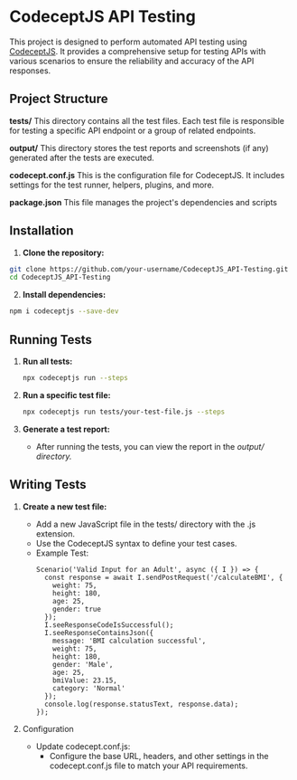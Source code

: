 # CodeceptJS API Testing
This project is designed to perform automated API testing using [CodeceptJS](https://codecept.io/). It provides a comprehensive setup for testing APIs with various scenarios to ensure the reliability and accuracy of the API responses.
## Project Structure
**tests/**
This directory contains all the test files. Each test file is responsible for testing a specific API endpoint or a group of related endpoints.

**output/**
This directory stores the test reports and screenshots (if any) generated after the tests are executed.

**codecept.conf.js**
This is the configuration file for CodeceptJS. It includes settings for the test runner, helpers, plugins, and more.

**package.json**
This file manages the project's dependencies and scripts
## Installation
1. **Clone the repository:**
  ```bash
  git clone https://github.com/your-username/CodeceptJS_API-Testing.git
  cd CodeceptJS_API-Testing
  ```
2. **Install dependencies:**

  ```bash
  npm i codeceptjs --save-dev
  ```
## Running Tests
1. **Run all tests:**
   ```bash
   npx codeceptjs run --steps
   ```
2. **Run a specific test file:**
   ```bash
   npx codeceptjs run tests/your-test-file.js --steps

   ```

3. **Generate a test report:**
   - After running the tests, you can view the report in the *output/ directory.*
## Writing Tests
1. **Create a new test file:**

   - Add a new JavaScript file in the tests/ directory with the .js extension.
   - Use the CodeceptJS syntax to define your test cases.
   - Example Test:
      ```code
      Scenario('Valid Input for an Adult', async ({ I }) => {
        const response = await I.sendPostRequest('/calculateBMI', {
          weight: 75,
          height: 180,
          age: 25,
          gender: true
        });
        I.seeResponseCodeIsSuccessful();
        I.seeResponseContainsJson({
          message: 'BMI calculation successful',
          weight: 75,
          height: 180,
          gender: 'Male',
          age: 25,
          bmiValue: 23.15,
          category: 'Normal'
        });
        console.log(response.statusText, response.data);
      });
      ```
2. Configuration
   - Update codecept.conf.js:
     - Configure the base URL, headers, and other settings in the codecept.conf.js file to match your API requirements.


